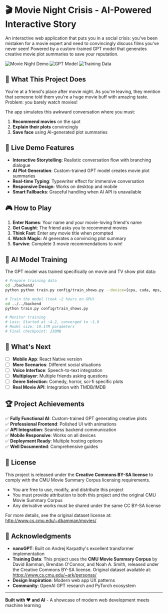 # 🎬 Movie Night Crisis - AI-Powered Interactive Story

An interactive web application that puts you in a social crisis: you've been mistaken for a movie expert and need to convincingly discuss films you've never seen! Powered by a custom-trained GPT model that generates creative movie plot summaries to save your reputation.

![Movie Night Demo](https://img.shields.io/badge/Status-Live%20Demo-green) ![GPT Model](https://img.shields.io/badge/Model-19.17M%20Parameters-blue) ![Training Data](https://img.shields.io/badge/Training%20Data-360MB+-orange)

## 🎯 What This Project Does

You're at a friend's place after movie night. As you're leaving, they mention that someone told them you're a huge movie buff with amazing taste. Problem: you barely watch movies!

The app simulates this awkward conversation where you must:

1. **Recommend movies** on the spot
2. **Explain their plots** convincingly
3. **Save face** using AI-generated plot summaries

## 🚀 Live Demo Features

- **Interactive Storytelling**: Realistic conversation flow with branching dialogue
- **AI Plot Generation**: Custom-trained GPT model creates movie plot summaries
- **Real-time Typing**: Typewriter effect for immersive conversation
- **Responsive Design**: Works on desktop and mobile
- **Smart Fallbacks**: Graceful handling when AI API is unavailable

## 🎮 How to Play

1. **Enter Names**: Your name and your movie-loving friend's name
2. **Get Caught**: The friend asks you to recommend movies
3. **Think Fast**: Enter any movie title when prompted
4. **Watch Magic**: AI generates a convincing plot summary
5. **Survive**: Complete 3 movie recommendations to win!

## 🤖 AI Model Training

The GPT model was trained specifically on movie and TV show plot data:

```bash
# Prepare training data
cd ./backend/
python python train.py config/train_shows.py --device={cpu, cuda, mps, etc} --compile=False --eval_iters=20 --log_interval=1 --block_size=128 --batch_size=32 --n_layer=8 --n_head=8 --n_embd=256 --max_iters=2000 --lr_decay_iters=2000 --dropout=0.0

# Train the model (took ~2 hours on GPU)
cd ../../backend
python train.py config/train_shows.py

# Monitor training
# Loss: Started at ~4.2, converged to ~1.8
# Model size: 19.17M parameters
# Final checkpoint: 230MB
```

## 🚀 What's Next

- [ ] **Mobile App**: React Native version
- [ ] **More Scenarios**: Different social situations
- [ ] **Voice Interface**: Speech-to-text integration
- [ ] **Multiplayer**: Multiple friends asking questions
- [ ] **Genre Selection**: Comedy, horror, sci-fi specific plots
- [ ] **Real Movie API**: Integration with TMDB/IMDB

## 🏆 Project Achievements

✅ **Fully Functional AI**: Custom-trained GPT generating creative plots  
✅ **Professional Frontend**: Polished UI with animations  
✅ **API Integration**: Seamless backend communication  
✅ **Mobile Responsive**: Works on all devices  
✅ **Deployment Ready**: Multiple hosting options  
✅ **Well Documented**: Comprehensive guides

## 📝 License

This project is released under the **Creative Commons BY-SA license** to comply with the CMU Movie Summary Corpus licensing requirements.

- You are free to use, modify, and distribute this project
- You must provide attribution to both this project and the original CMU Movie Summary Corpus
- Any derivative works must be shared under the same CC BY-SA license

For more details, see the original dataset license at: http://www.cs.cmu.edu/~dbamman/movies/

## 🙏 Acknowledgments

- **nanoGPT**: Built on Andrej Karpathy's excellent transformer implementation
- **Training Data**: This project uses the **CMU Movie Summary Corpus** by David Bamman, Brendan O'Connor, and Noah A. Smith, released under the Creative Commons BY-SA license. Original dataset available at: https://www.cs.cmu.edu/~ark/personas/
- **Design Inspiration**: Modern web app UX patterns
- **Community**: OpenAI GPT research and PyTorch ecosystem

---

**Built with ❤️ and AI** - A showcase of modern web development meets machine learning
